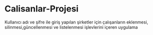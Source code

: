 # Calisanlar-Projesi
Kullanıcı adı ve şifre ile giriş yapılan şirketler için çalışanların eklenmesi, silinmesi,güncellenmesi ve listelenmesi işlevlerini içeren uygulama
